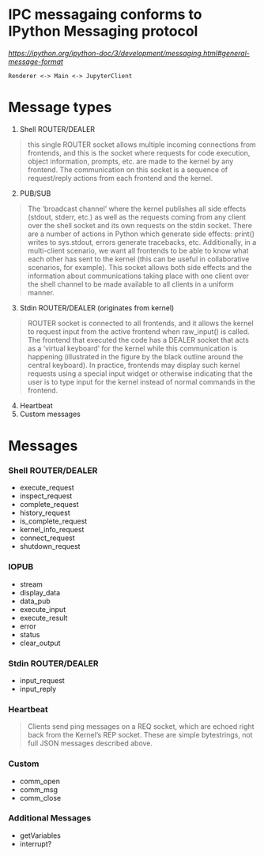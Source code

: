 # IPC messagaing conforms to IPython Messaging protocol

*https://ipython.org/ipython-doc/3/development/messaging.html#general-message-format*


`Renderer <-> Main <-> JupyterClient`

# Message types

1. Shell ROUTER/DEALER
> this single ROUTER socket allows multiple incoming connections from frontends, and this is the socket where requests for code execution, object information, prompts, etc. are made to the kernel by any frontend. The communication on this socket is a sequence of request/reply actions from each frontend and the kernel.

2. PUB/SUB
> The ‘broadcast channel’ where the kernel publishes all side effects (stdout, stderr, etc.) as well as the requests coming from any client over the shell socket and its own requests on the stdin socket. There are a number of actions in Python which generate side effects: print() writes to sys.stdout, errors generate tracebacks, etc. Additionally, in a multi-client scenario, we want all frontends to be able to know what each other has sent to the kernel (this can be useful in collaborative scenarios, for example). This socket allows both side effects and the information about communications taking place with one client over the shell channel to be made available to all clients in a uniform manner.

3. Stdin ROUTER/DEALER (originates from kernel)
> ROUTER socket is connected to all frontends, and it allows the kernel to request input from the active frontend when raw_input() is called. The frontend that executed the code has a DEALER socket that acts as a ‘virtual keyboard’ for the kernel while this communication is happening (illustrated in the figure by the black outline around the central keyboard). In practice, frontends may display such kernel requests using a special input widget or otherwise indicating that the user is to type input for the kernel instead of normal commands in the frontend.

4. Heartbeat
5. Custom messages

# Messages

### Shell ROUTER/DEALER

- execute_request
- inspect_request
- complete_request
- history_request
- is_complete_request
- kernel_info_request
- connect_request
- shutdown_request

### IOPUB

- stream
- display_data
- data_pub
- execute_input
- execute_result
- error
- status
- clear_output


### Stdin ROUTER/DEALER

- input_request
- input_reply

### Heartbeat

> Clients send ping messages on a REQ socket, which are echoed right back from the Kernel’s REP socket. These are simple bytestrings, not full JSON messages described above.

### Custom

- comm_open
- comm_msg
- comm_close

### Additional Messages

- getVariables
- interrupt?

